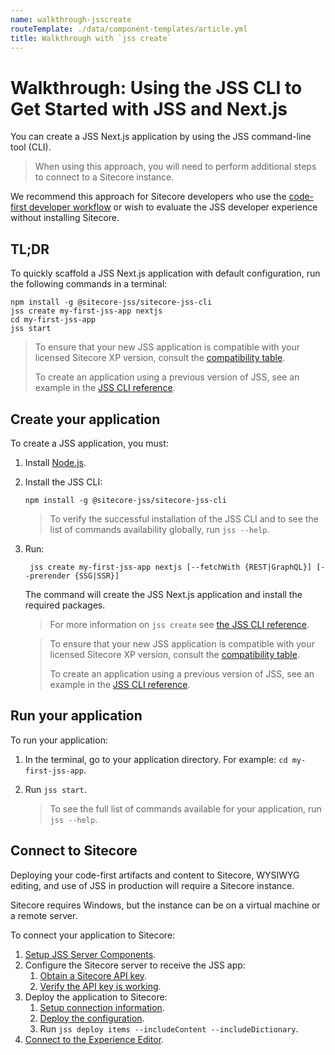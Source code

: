 ```yaml
---
name: walkthrough-jsscreate
routeTemplate: ./data/component-templates/article.yml
title: Walkthrough with `jss create`
---
```

# Walkthrough: Using the JSS CLI to Get Started with JSS and Next.js 

You can create a JSS Next.js application by using the JSS command-line tool (CLI). 

> When using this approach, you will need to perform additional steps to connect to a Sitecore instance.

We recommend this approach for Sitecore developers who use the [code-first developer workflow](/docs/fundamentals/dev-workflows/code-first) or wish to evaluate the JSS developer experience without installing Sitecore.

## TL;DR

To quickly scaffold a JSS Next.js application with default configuration, run the following commands in a terminal:

```
npm install -g @sitecore-jss/sitecore-jss-cli
jss create my-first-jss-app nextjs
cd my-first-jss-app
jss start
```

> To ensure that your new JSS application is compatible with your licensed Sitecore XP version, consult the [compatibility table](https://support.sitecore.com/kb?id=kb_article_view&sysparm_article=KB0541788). 
> 
> To create an application using a previous version of JSS, see an example in the [JSS CLI reference](/docs/fundamentals/cli).

##  Create your application

To create a JSS application, you must: 

1. Install  [Node.js](https://nodejs.org/).

2. Install the JSS CLI: 

   ```
   npm install -g @sitecore-jss/sitecore-jss-cli
   ```

   > To verify the successful installation of the JSS CLI and to see the list of commands availability globally, run `jss --help`.

3. Run:

   ```
    jss create my-first-jss-app nextjs [--fetchWith {REST|GraphQL}] [--prerender {SSG|SSR}]
   ```

   The command will create the JSS Next.js application and install the required packages. 
   
   > For more information on `jss create` see [the JSS CLI reference](/docs/fundamentals/cli).
    

   
   > To ensure that your new JSS application is compatible with your licensed Sitecore XP version, consult the [compatibility table](https://support.sitecore.com/kb?id=kb_article_view&sysparm_article=KB0541788).  
   > 
   > To create an application using a previous version of JSS, see an example in the [JSS CLI reference](/docs/fundamentals/cli).

## Run your application

To run your application: 

1. In the terminal, go to your application directory. For example: `cd my-first-jss-app`.

2. Run `jss start`.

   > To see the full list of commands available for your application, run `jss --help`.

## Connect to Sitecore

Deploying your code-first artifacts and content to Sitecore, WYSIWYG editing, and use of JSS in production will require a Sitecore instance.

Sitecore requires Windows, but the instance can be on a virtual machine or a remote server. 

To connect your application to Sitecore:

1. [Setup JSS Server Components](/docs/client-frameworks/getting-started/jss-server-install).
2. Configure the Sitecore server to receive the JSS app: 
   1. [Obtain a Sitecore API key](/docs/client-frameworks/getting-started/app-deployment#step-2-api-key).
   2. [Verify the API key is working](/docs/client-frameworks/getting-started/app-deployment#step-3-verification).
3. Deploy the application to Sitecore: 
   1. [Setup connection information](/docs/client-frameworks/getting-started/app-deployment#step-1-setup-connection-information). 
   2. [Deploy the configuration](/docs/client-frameworks/getting-started/app-deployment#step-2-config-deployment).
   3. Run `jss deploy items --includeContent --includeDictionary`.
4. [Connect to the Experience Editor](/docs/nextjs/experience-editor/walkthrough).
